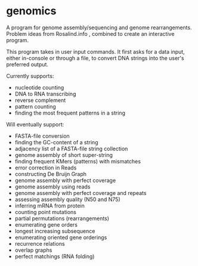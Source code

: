 # genomics
A program for genome assembly/sequencing and genome rearrangements.
Problem ideas from Rosalind.info , combined to create an interactive program.

This program takes in user input commands. It first asks for a data input,
 either in-console or through a file, to convert DNA strings into the user's preferred output.

Currently supports:
- nucleotide counting
- DNA to RNA transcribing
- reverse complement
- pattern counting
- finding the most frequent patterns in a string

Will eventually support:
- FASTA-file conversion
- finding the GC-content of a string
- adjacency list of a FASTA-file string collection
- genome assembly of short super-string
- finding frequent KMers (patterns) with mismatches
- error correction in Reads
- constructing De Bruijn Graph
- genome assembly with perfect coverage
- genome assembly using reads
- genome assembly with perfect coverage and repeats
- assessing assembly quality (N50 and N75)
- inferring mRNA from protein
- counting point mutations
- partial permutations (rearrangements)
- enumerating gene orders
- longest increasing subsequence
- enumerating oriented gene orderings
- recurrence relations
- overlap graphs
- perfect matchings (RNA folding)




